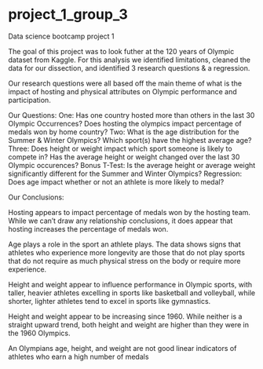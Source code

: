 # project_1_group_3
Data science bootcamp project 1

The goal of this project was to look futher at the 120 years of Olympic dataset from Kaggle. For this analysis we identified limitations, cleaned the data for our dissection, and identified 3 research questions & a regression.

Our research questions were all based off the main theme of what is the impact of hosting and physical attributes on Olympic performance and participation. 

Our Questions:
One: Has one country hosted more than others in the last 30 Olympic Occurrences? Does
hosting the olympics impact percentage of medals won by home country?
Two: What is the age distribution for the Summer & Winter Olympics? Which sport(s) have the highest
average age?
Three: Does height or weight impact which sport someone is likely to compete in? Has the average height or weight
changed over the last 30 Olympic occurences?
Bonus T-Test: Is the average height or average weight significantly different for the Summer and Winter Olympics?
Regression: Does age impact whether or not an athlete is more likely to medal?

Our Conclusions:

Hosting appears to impact percentage of medals won by the hosting team. While we
    can’t draw any relationship conclusions, it does appear that hosting increases the percentage of medals won.

Age plays a role in the sport an athlete plays. The data shows signs that athletes who experience more longevity are those that do not play sports that do not require as much physical stress on the body or require more experience.

Height and weight appear to influence performance in Olympic sports, with taller, heavier athletes excelling in sports like basketball and volleyball, while shorter, lighter athletes tend to excel in sports like gymnastics.

Height and weight appear to be increasing since 1960. While neither is a straight upward trend, both height and weight are higher than they were in the 1960 Olympics.

An Olympians age, height, and weight are not good linear indicators of athletes who earn a high number of medals
